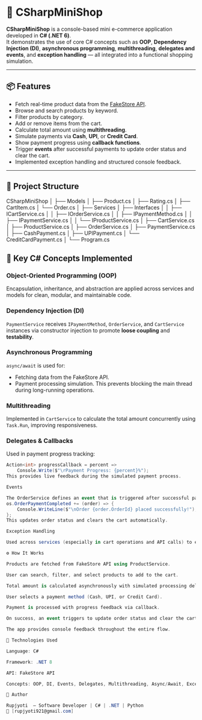 # 🛒 CSharpMiniShop

**CSharpMiniShop** is a console-based mini e-commerce application developed in **C# (.NET 6)**.  
It demonstrates the use of core C# concepts such as **OOP**, **Dependency Injection (DI)**, **asynchronous programming**, **multithreading**, **delegates and events**, and **exception handling** — all integrated into a functional shopping simulation.

---

## 📦 Features

- Fetch real-time product data from the [FakeStore API](https://fakestoreapi.com/).
- Browse and search products by keyword.
- Filter products by category.
- Add or remove items from the cart.
- Calculate total amount using **multithreading**.
- Simulate payments via **Cash**, **UPI**, or **Credit Card**.
- Show payment progress using **callback functions**.
- Trigger **events** after successful payments to update order status and clear the cart.
- Implemented exception handling and structured console feedback.

---

## 🧱 Project Structure

CSharpMiniShop
│
├── Models
│ ├── Product.cs
│ ├── Rating.cs
│ ├── CartItem.cs
│ └── Order.cs
│
├── Services
│ ├── Interfaces
│ │ ├── ICartService.cs
│ │ ├── IOrderService.cs
│ │ ├── IPaymentMethod.cs
│ │ ├── IPaymentService.cs
│ │ └── IProductService.cs
│ ├── CartService.cs
│ ├── ProductService.cs
│ ├── OrderService.cs
│ ├── PaymentService.cs
│ ├── CashPayment.cs
│ ├── UPIPayment.cs
│ └── CreditCardPayment.cs
│
└── Program.cs

## 🧠 Key C# Concepts Implemented

### Object-Oriented Programming (OOP)
Encapsulation, inheritance, and abstraction are applied across services and models for clean, modular, and maintainable code.

### Dependency Injection (DI)
`PaymentService` receives `IPaymentMethod`, `OrderService`, and `CartService` instances via constructor injection to promote **loose coupling** and **testability**.

### Asynchronous Programming
`async/await` is used for:
- Fetching data from the FakeStore API.
- Payment processing simulation.
This prevents blocking the main thread during long-running operations.

### Multithreading
Implemented in `CartService` to calculate the total amount concurrently using `Task.Run`, improving responsiveness.

### Delegates & Callbacks
Used in payment progress tracking:
```csharp
Action<int> progressCallback = percent => 
    Console.Write($"\rPayment Progress: {percent}%");
This provides live feedback during the simulated payment process.

Events

The OrderService defines an event that is triggered after successful payment:
os.OrderPaymentCompleted += (order) => {
    Console.WriteLine($"\nOrder {order.OrderId} placed successfully!");
};
This updates order status and clears the cart automatically.

Exception Handling

Used across services (especially in cart operations and API calls) to ensure stability and provide user-friendly messages.

⚙️ How It Works

Products are fetched from FakeStore API using ProductService.

User can search, filter, and select products to add to the cart.

Total amount is calculated asynchronously with simulated processing delays.

User selects a payment method (Cash, UPI, or Credit Card).

Payment is processed with progress feedback via callback.

On success, an event triggers to update order status and clear the cart.

The app provides console feedback throughout the entire flow.

🧩 Technologies Used

Language: C#

Framework: .NET 8

API: FakeStore API

Concepts: OOP, DI, Events, Delegates, Multithreading, Async/Await, Exception Handling

📜 Author

Rupjyoti  — Software Developer | C# | .NET | Python
📧 [rupjyoti921@gmail.com]